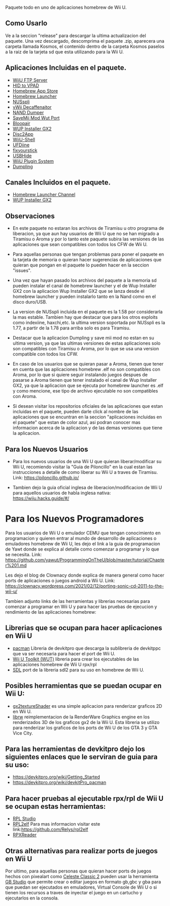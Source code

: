 Paquete todo en uno de aplicaciones homebrew de Wii U.

## Como Usarlo
Ve a la seccion "release" para descargar la ultima actualizacion del paquete. Una vez descargado, descomprima el paquete .zip, aparecera una carpeta llamada Kosmos, el contenido dentro de la carpeta Kosmos paselos a la raiz de la tarjeta sd que esta utilizando para la Wii U.

## Aplicaciones Incluidas en el paquete.
* [WiiU FTP Server](https://github.com/Laf111/WiiUFtpServer)
* [HID to VPAD](https://github.com/wiiu-controller-mods/hid_to_vpad)
* [Homebrew App Store](https://github.com/fortheusers/hb-appstore)
* [Homebrew Launcher](https://github.com/dimok789/homebrew_launcher)
* [NUSspli](https://github.com/V10lator/NUSspli)
* [vWii Decaffenaitor](https://github.com/GaryOderNichts/vWii-Decaffeinator)
* [NAND Dumper](https://github.com/koolkdev/wiiu-nanddumper)
* [SaveMii Mod Wut Port](https://github.com/Xpl0itU/savemii)
* [Bloopair](https://github.com/GaryOderNichts/Bloopair)
* [WUP Installer GX2](https://github.com/wiiu-controller-mods/wup-installer-gx2)
* [Disc2App](https://github.com/Xpl0itU/disc2app)
* [WiiU-Shell](https://github.com/kenny1983/WiiU-Shell)
* [UFDiine](https://github.com/GaryOderNichts/UFDiine)
* [fixyourstick](https://github.com/Xpl0itU/fixyoustick)
* [USBHide](https://github.com/Xpl0itU/USBHide)
* [WiiU Plugin System](https://github.com/Maschell/WiiUPluginLoader/releases)
* [Dumpling](https://github.com/emiyl/dumpling)


## Canales Incluidos en el paquete.
* [Homebrew Launcher Channel](https://github.com/GaryOderNichts/homebrew_launcher/releases)
* [WUP Installer GX2](https://sourceforge.net/projects/wup-installer-gx2/files/)

## Observaciones
* En este paquete no estaran los archivos de Tiramisu u otro programa de liberacion, ya que aun hay usuarios de Wii U que no se han migrado a Tiramisu o Aroma y por lo tanto este paquete subira las versiones de las aplicaciones que sean compatibles con todos los CFW de Wii U.

* Para aquellas personas que tengan problemas para poner el paquete en la tarjeta de memoria o quieran hacer sugerencias de aplicaciones que quieran que pongan en el paquete lo pueden hacer en la seccion "issues".

* Una vez que hayan pasado los archivos del paquete a la memoria sd pueden instalar el canal de homebrew launcher y el de Wup Installer GX2 con la aplicacion Wup Installer GX2 que se lanza desde el homebrew launcher y pueden instalarlo tanto en la Nand como en el disco duro/USB.

* La version de NUSspli incluida en el paquete es la 1.58 por considerarla la mas estable. Tambien hay que destacar que para los otros exploits como indexiine, haxchi,etc. la ultima version soportada por NUSspli es la 1.77, a partir de la 1.78 para arriba solo es para Tiramisu.

* Destacar que la aplicacion Dumpling y save mii mod no estan en su ultima version, ya que las ultimas versiones de estas aplicaciones solo son compatibles con Tiramisu o Aroma, por lo que se usa una version compatible con todos los CFW.

* En caso de los usuarios que se quieran pasar a Aroma, tienen que tener en cuenta que las aplicaciones homebrew .elf no son compatibles con Aroma, por lo que si quiere seguir instalando juegos despues de pasarse a Aroma tienen que tener instalado el canal de Wup Installer GX2, ya que la aplicacion que se ejecuta por homebrew launcher es .elf y como mencione, ese tipo de archivo ejecutable no son compatibles con Aroma.

* Si desean visitar los repositorios oficiales de las aplicaciones que estan incluidas en el paquete, pueden darle click al nombre de las aplicaciones que se encuntran en la seccion "aplicaciones incluidas en el paquete" que estan de color azul, asi podran conocer mas informacion acerca de la aplicacion y de las demas versiones que tiene la aplicacion.

## Para los Nuevos Usuarios
* Para los nuevos usuarios de una Wii U que quieran liberar/modificar su Wii U, recomiendo visitar la "Guia de Piloncillo" en la cual estan las instrucciones a detalle de como liberar su Wii U a traves de Tiramisu. Link: https://piloncillo.github.io/

* Tambien dejo la guia oficial inglesa de liberacion/modificacion de Wii U para aquellos usuarios de habla inglesa nativa: https://wiiu.hacks.guide/#/

# Para los Nuevos Programadores
Para los usuarios de Wii U o emulador CEMU que tengan conocimiento en programacion y quieren entrar al mundo de desarrollo de aplicaciones o emuladores homebrew de Wii U, les dejo el link a la guia de programacion de Yawt donde se explica al detalle como comenzar a programar y lo que se necesita. Link: https://github.com/yawut/ProgrammingOnTheU/blob/master/tutorial/Chapter%201.md

Les dejo el blog de Clownacy donde explica de manera general como hacer ports de aplicaciones o juegos android a Wii U. Link: https://clownacy.wordpress.com/2021/02/12/porting-sonic-cd-2011-to-the-wii-u/

Tambien adjunto links de las herramientas y librerias necesarias para comenzar a programar en Wii U y para hacer las pruebas de ejecucion y rendimiento de las aplicaciones homebrew: 

## Librerias que se ocupan para hacer aplicaciones en Wii U
- [pacman](https://github.com/devkitPro/pacman/releases) Libreria de devkitpro que descarga la sublibreria de devkitppc que va ser necesaria para hacer el port de 
Wii U.
- [Wii U Toolkit (WUT)](https://github.com/devkitPro/wut/releases) libreria para crear los ejecutables de las aplicaciones homebrew de Wii U rpx/rpl
- [SDL](https://github.com/yawut/SDL/releases) port de la libreria sdl2 para su uso en homebrew de Wii U.

## Posibles herramientas que se puedan ocupar en Wii U:
- [gx2textureShader](https://github.com/rw-r-r-0644/gx2textureShader) es una simple aplicacion para renderizar graficos 2D en Wii U.
- [librw](https://github.com/GaryOderNichts/librw) reimplementacion de la RenderWare Graphics engine en los renderizados 3D de los graficos gx2 de la Wii U. Esta libreria se utilizo para renderizar los graficos de los ports de Wii U de los GTA 3 y GTA Vice City.

## Para las herramientas de devkitpro dejo los siguientes enlaces que le serviran de guia para su uso: 
- https://devkitpro.org/wiki/Getting_Started
- https://devkitpro.org/wiki/devkitPro_pacman

## Para hacer pruebas al ejecutable rpx/rpl de Wii U se ocupan estas herramientas:
- [RPL Studio](https://github.com/BullyWiiPlaza/RPL-Studio)
- [RPL2elf](https://gbatemp.net/threads/tutorial-how-to-decompress-and-repack-rpx-rpl-files.399934/) Para mas informacion visitar este link:https://github.com/Relys/rpl2elf
- [RPXReader](https://github.com/phacoxcll/RPXReader)

## Otras alternativas para realizar ports de juegos en Wii U

Por ultimo, para aquellas personas que quieran hacer ports de juegos hechos con pixealart como [Celeste Classic 2](https://github.com/ExOK/Celeste2) pueden usar la herramienta [GB Studio](https://github.com/chrismaltby/gb-studio) que permite crear o editar juegos en formato gb,gbc y gba para que puedan ser ejecutados en emuladores, Virtual Console de Wii U o si tienen los recursos a traves de inyectar el juego en un cartucho y ejecutarlos en la consola.
